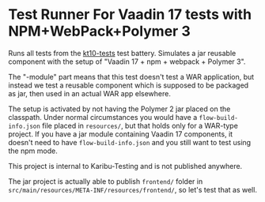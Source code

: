 # Test Runner For Vaadin 17 tests with NPM+WebPack+Polymer 3

Runs all tests from the [kt10-tests](../kt10-tests) test battery.
Simulates a jar reusable component with the setup of
"Vaadin 17 + npm + webpack + Polymer 3".

The "-module" part means that this test doesn't test a WAR application,
but instead we test a reusable component which is supposed to be packaged
as jar, then used in an actual WAR app elsewhere.

The setup is activated by not having the Polymer 2 jar placed on the classpath.
Under normal circumstances you would have a `flow-build-info.json` file
placed in `resources/`, but that holds only for a WAR-type project.
If you have a jar module containing Vaadin 17 components, it doesn't need
to have `flow-build-info.json` and you still want to test using
the npm mode.

This project is internal to Karibu-Testing and is not published anywhere.

The jar project is actually able to publish `frontend/` folder in
`src/main/resources/META-INF/resources/frontend/`, so let's test that as well.
